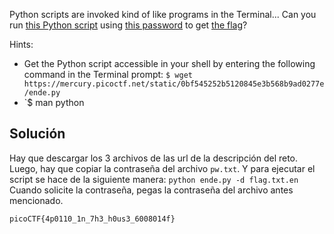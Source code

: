Python scripts are invoked kind of like programs in the Terminal... Can you run [this Python script](https://mercury.picoctf.net/static/0bf545252b5120845e3b568b9ad0277e/ende.py) using [this password](https://mercury.picoctf.net/static/0bf545252b5120845e3b568b9ad0277e/pw.txt) to get [the flag](https://mercury.picoctf.net/static/0bf545252b5120845e3b568b9ad0277e/flag.txt.en)?

Hints:
- Get the Python script accessible in your shell by entering the following command in the Terminal prompt: `$ wget https://mercury.picoctf.net/static/0bf545252b5120845e3b568b9ad0277e/ende.py`
- `$ man python
## Solución
Hay que descargar los 3 archivos de las url de la descripción del reto. Luego, hay que copiar la contraseña del archivo `pw.txt`. Y para ejecutar el script se hace de la siguiente manera:
`python ende.py -d flag.txt.en`
Cuando solicite la contraseña, pegas la contraseña del archivo antes mencionado.

`picoCTF{4p0110_1n_7h3_h0us3_6008014f}`